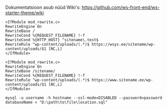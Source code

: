 Dokumentatsioon asub nüüd Wiki's: https://github.com/ws-front-end/ws-starter-theme/wiki
```
<IfModule mod_rewrite.c>
RewriteEngine On
RewriteBase /
RewriteCond %{REQUEST_FILENAME} !-f
RewriteCond %{HTTP_HOST} ^sitename\.test$
RewriteRule ^wp-content/uploads/(.*)$ https://wsys.ee/sitename/wp-content/uploads/$1 [NC,L]
</IfModule>
```
```
<IfModule mod_rewrite.c>
RewriteEngine On
RewriteBase /sitename/
RewriteCond %{REQUEST_FILENAME} !-f
RewriteRule ^wp-content/uploads/(.*)$ https://www.sitename.ee/wp-content/uploads/$1 [NC,L]
</IfModule>
```
```
mysql -u username -h hostname --ssl-mode=DISABLED --password=password databaseName < "D:\path\to\file\location.sql"
```